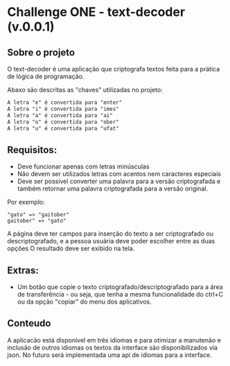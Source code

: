 # Challenge ONE - text-decoder (v.0.0.1)

## Sobre o projeto

O text-decoder é uma aplicação que criptografa textos feita para a prática de lógica de programação.

Abaxo são descritas as "chaves" utilizadas no projeto:

```html
A letra "e" é convertida para "enter"
A letra "i" é convertida para "imes"
A letra "a" é convertida para "ai"
A letra "o" é convertida para "ober"
A letra "u" é convertida para "ufat"
```

## Requisitos:

- Deve funcionar apenas com letras minúsculas
- Não devem ser utilizados letras com acentos nem caracteres especiais
- Deve ser possível converter uma palavra para a versão criptografada e também retornar uma palavra criptografada para a versão original.

Por exemplo:

```TXT
"gato" => "gaitober"
gaitober" => "gato"
```

A página deve ter campos para inserção do texto a ser criptografado ou descriptografado, e a pessoa usuária deve poder escolher entre as duas opções
O resultado deve ser exibido na tela.

## Extras:

- Um botão que copie o texto criptografado/descriptografado para a área de transferência - ou seja, que tenha a mesma funcionalidade do ctrl+C ou da opção "copiar" do menu dos aplicativos.

## Conteudo

A aplicacão está disponível em três idiomas e para otimizar a manutenão e inclusão de outros idiomas os textos da interface são disponibilizados via json. No futuro será implementada uma api de idiomas para a interface.